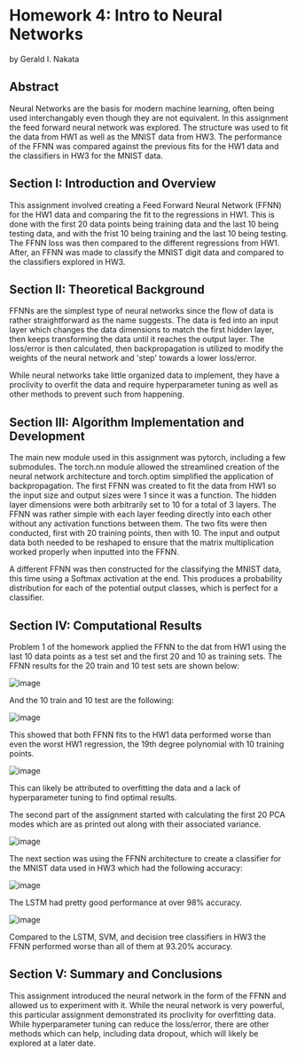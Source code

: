 # Homework 4: Intro to Neural Networks

by Gerald I. Nakata

## Abstract

Neural Networks are the basis for modern machine learning, often being used interchangably even though they are not equivalent. In this assignment the feed forward neural network was explored. The structure was used to fit the data from HW1 as well as the MNIST data from HW3. The performance of the FFNN was compared against the previous fits for the HW1 data and the classifiers in HW3 for the MNIST data.


## Section I: Introduction and Overview

This assignment involved creating a Feed Forward Neural Network (FFNN) for the HW1 data and comparing the fit to the regressions in HW1. This is done with the first 20 data points being training data and the last 10 being testing data, and with the frist 10 being training and the last 10 being testing. The FFNN loss was then compared to the different regressions from HW1. After, an FFNN was made to classify the MNIST digit data and compared to the classifiers explored in HW3.


## Section II: Theoretical Background

FFNNs are the simplest type of neural networks since the flow of data is rather straightforward as the name suggests. The data is fed into an input layer which changes the data dimensions to match the first hidden layer, then keeps transforming the data until it reaches the output layer. The loss/error is then calculated, then backpropagation is utilized to modify the weights of the neural network and 'step' towards a lower loss/error.

While neural networks take little organized data to implement, they have a proclivity to overfit the data and require hyperparameter tuning as well as other methods to prevent such from happening.


## Section III: Algorithm Implementation and Development

The main new module used in this assignment was pytorch, including a few submodules. The torch.nn module allowed the streamlined creation of the neural network architecture and torch.optim simplified the application of backpropagation. The first FFNN was created to fit the data from HW1 so the input size and output sizes were 1 since it was a function. The hidden layer dimensions were both arbitrarily set to 10 for a total of 3 layers. The FFNN was rather simple with each layer feeding directly into each other without any activation functions between them. The two fits were then conducted, first with 20 training points, then with 10. The input and output data both needed to be reshaped to ensure that the matrix multiplication worked properly when inputted into the FFNN.

A different FFNN was then constructed for the classifying the MNIST data, this time using a Softmax activation at the end. This produces a probability distribution for each of the potential output classes, which is perfect for a classifier. 


## Section IV: Computational Results

Problem 1 of the homework applied the FFNN to the dat from HW1 using the last 10 data points as a test set and the first 20 and 10 as training sets. The FFNN results for the 20 train and 10 test sets are shown below:

![image](https://user-images.githubusercontent.com/6571263/236603637-ccb77481-421e-4413-8549-6d6315150deb.png)

And the 10 train and 10 test are the following:

![image](https://user-images.githubusercontent.com/6571263/236603944-d4c9b4af-70e1-436b-8411-0a329a3966db.png)

This showed that both FFNN fits to the HW1 data performed worse than even the worst HW1 regression, the 19th degree polynomial with 10 training points.

![image](https://user-images.githubusercontent.com/6571263/236604679-65f05fac-5c54-4335-b76f-2f9d7fb86e77.png)

This can likely be attributed to overfitting the data and a lack of hyperparameter tuning to find optimal results.

The second part of the assignment started with calculating the first 20 PCA modes which are as printed out along with their associated variance.

![image](https://user-images.githubusercontent.com/6571263/236605862-07c176a4-5a13-49b3-8217-bd2b6f450b4f.png)

The next section was using the FFNN architecture to create a classifier for the MNIST data used in HW3 which had the following accuracy:

![image](https://user-images.githubusercontent.com/6571263/236605923-d3297ad7-00e7-40cb-9d0a-27abf9af64ac.png)

The LSTM had pretty good performance at over 98% accuracy.

![image](https://user-images.githubusercontent.com/6571263/237001106-db17dbd8-52c9-4cd3-8363-ce9d4dcb3c0c.png)

Compared to the LSTM, SVM, and decision tree classifiers in HW3 the FFNN performed worse than all of them at 93.20% accuracy.

## Section V: Summary and Conclusions

This assignment introduced the neural network in the form of the FFNN and allowed us to experiment with it. While the neural network is very powerful, this particular assignment demonstrated its proclivity for overfitting data. While hyperparameter tuning can reduce the loss/error, there are other methods which can help, including data dropout, which will likely be explored at a later date.
